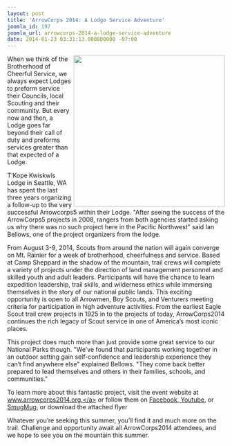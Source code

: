 ```yaml
---
layout: post
title: 'ArrowCorps 2014: A Lodge Service Adventure'
joomla_id: 197
joomla_url: arrowcorps-2014-a-lodge-service-adventure
date: 2014-01-23 03:31:13.000000000 -07:00
---
```


<img src="{{ site.baseurl }}images/posts/2014ArrowCorps/IMG_2004.jpg" alt="" width="350" align="right" />When we think of the Brotherhood of Cheerful Service, we always expect Lodges to preform service their Councils, local Scouting and their community. But every now and then, a Lodge goes far beyond their call of duty and preforms services greater than that expected of a Lodge.

<!--more-->

T’Kope Kwiskwis Lodge in Seattle, WA has spent the last three years organizing a follow-up to the very successful Arrowcorps5 within their Lodge. "After seeing the success of the ArrowCorps5 projects in 2008, rangers from both agencies started asking us why there was no such project here in the Pacific Northwest" said Ian Bellows, one of the project organizers from the lodge.

From August 3-9, 2014, Scouts from around the nation will again converge on Mt. Rainier for a week of brotherhood, cheerfulness and service. Based at Camp Sheppard in the shadow of the mountain, trail crews will complete a variety of projects under the direction of land management personnel and skilled youth and adult leaders. Participants will have the chance to learn expedition leadership, trail skills, and wilderness ethics while immersing themselves in the story of our national public lands. This exciting opportunity is open to all Arrowmen, Boy Scouts, and Venturers meeting criteria for participation in high adventure activities. From the earliest Eagle Scout trail crew projects in 1925 in to the projects of today, ArrowCorps2014 continues the rich legacy of Scout service in one of America’s most iconic places.

This project does much more than just provide some great service to our National Parks though. "We’ve found that participants working together in an outdoor setting gain self-confidence and leadership experience they can’t find anywhere else" explained Bellows. "They come back better prepared to lead themselves and others in their families, schools, and communities."

To learn more about this fantastic project, visit the event website at <a href="www.arrowcorps2014.org">www.arrowcorps2014.org.</a> or follow them on <a href="https://www.facebook.com/pages/Northwest-Conservation-Service-Partnership/492774577497395">Facebook</a>,<a href="https://www.youtube.com/user/ArrowCorps502?feature=watch"> Youtube</a>, or <a href="http://tkopekwiskwis.smugmug.com/ArrowCorps502">SmugMug</a>, or download the attached flyer

Whatever you’re seeking this summer, you’ll find it and much more on the trail. Challenge and opportunity await all ArrowCorps2014 attendees, and we hope to see you on the mountain this summer.